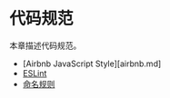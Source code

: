 # 代码规范

本章描述代码规范。

* [Airbnb JavaScript Style][airbnb.md]
* [ESLint](eslint.md)
* [命名规则](naming.md)
